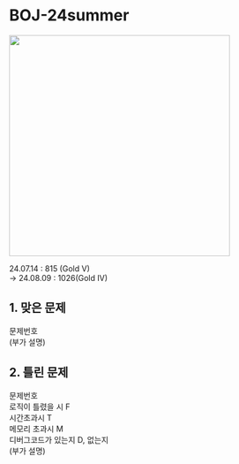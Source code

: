 # BOJ-24summer
<img src="https://raw.githubusercontent.com/thinker99k/BOJ-24summer/main/Gold4.png" width="400px">

24.07.14 : 815 (Gold V)\
-> 24.08.09 : 1026(Gold IV)

## 1. 맞은 문제

문제번호\
(부가 설명)

## 2. 틀린 문제

문제번호\
로직이 틀렸을 시 F\
시간초과시 T\
메모리 초과시 M\
디버그코드가 있는지 D, 없는지\
(부가 설명)
